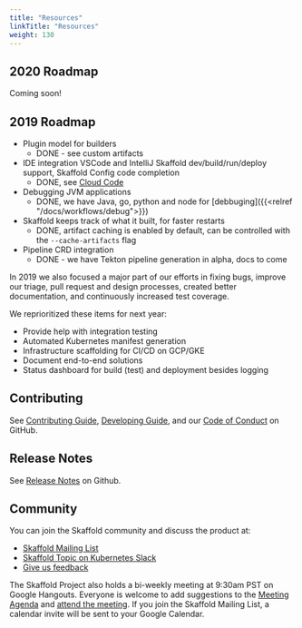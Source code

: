 ```yaml
---
title: "Resources"
linkTitle: "Resources"
weight: 130
---
```


## 2020 Roadmap

Coming soon!  

## 2019 Roadmap

* Plugin model for builders
   * DONE - see custom artifacts
* IDE integration VSCode and IntelliJ Skaffold dev/build/run/deploy support, Skaffold Config code completion
   * DONE, see [Cloud Code](http://cloud.google.com/code)
* Debugging JVM applications 
    * DONE, we have Java, go, python and node for [debbuging]({{<relref "/docs/workflows/debug">}})
* Skaffold keeps track of what it built, for faster restarts
    * DONE, artifact caching is enabled by default, can be controlled with the `--cache-artifacts` flag
* Pipeline CRD integration
    * DONE - we have Tekton pipeline generation in alpha, docs to come

In 2019 we also focused a major part of our efforts in fixing bugs, improve our triage, pull request and design processes, created better documentation, and continuously increased test coverage.

We reprioritized these items for next year: 

* Provide help with integration testing
* Automated Kubernetes manifest generation
* Infrastructure scaffolding for CI/CD on GCP/GKE
* Document end-to-end solutions
* Status dashboard for build (test) and deployment besides logging

## Contributing

See [Contributing Guide](https://github.com/GoogleContainerTools/skaffold/blob/master/CONTRIBUTING.md),
[Developing Guide](https://github.com/GoogleContainerTools/skaffold/blob/master/DEVELOPMENT.md),
and our [Code of Conduct](https://github.com/GoogleContainerTools/skaffold/blob/master/code-of-conduct.md)
on GitHub.

## Release Notes

See [Release Notes](https://github.com/GoogleContainerTools/skaffold/blob/master/CHANGELOG.md) on Github.

## Community

You can join the Skaffold community and discuss the product at:

* [Skaffold Mailing List](https://groups.google.com/forum#!forum/skaffold-users)
* [Skaffold Topic on Kubernetes Slack](https://kubernetes.slack.com/messages/CABQMSZA6/)
* [Give us feedback](feedback)

The Skaffold Project also holds a bi-weekly meeting at 9:30am PST on Google
Hangouts. Everyone is welcome to add suggestions to the [Meeting Agenda](https://docs.google.com/document/d/1mnCC_fAI3pmg3Vb2nMJyPk8Qtjjuapw_BTyqI_dX7sk/edit)
and [attend the meeting](https://hangouts.google.com/hangouts/_/google.com/skaffold).
If you join the Skaffold Mailing List, a calendar invite will be sent to your Google
Calendar.
